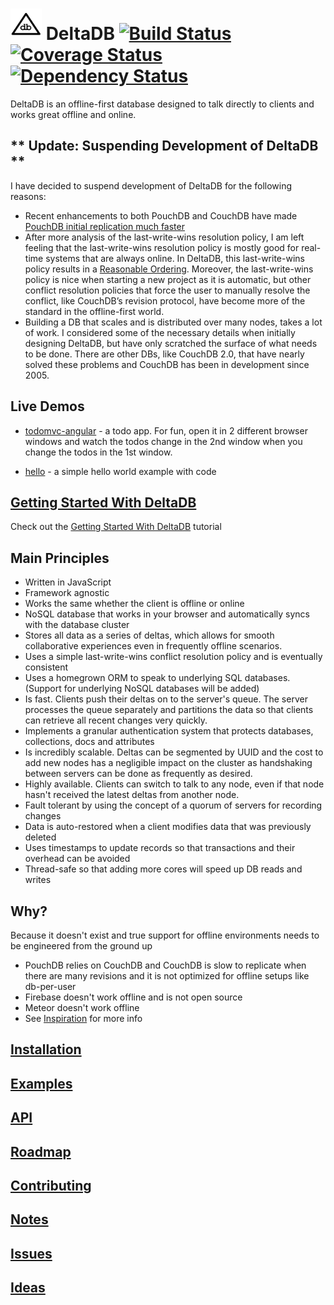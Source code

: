 <img src="https://raw.githubusercontent.com/delta-db/deltadb-server/master/deltadb.png" alt="DeltaDB" width="50" height="50" /> DeltaDB [![Build Status](https://travis-ci.org/delta-db/deltadb-server.svg)](https://travis-ci.org/delta-db/deltadb-server) [![Coverage Status](https://coveralls.io/repos/delta-db/deltadb-server/badge.svg?branch=master&service=github)](https://coveralls.io/github/delta-db/deltadb-server?branch=master) [![Dependency Status](https://david-dm.org/delta-db/deltadb-server.svg)](https://david-dm.org/delta-db/deltadb-server)
===

DeltaDB is an offline-first database designed to talk directly to clients and works great offline and online.


** Update: Suspending Development of DeltaDB **
---

I have decided to suspend development of DeltaDB for the following reasons:
* Recent enhancements to both PouchDB and CouchDB have made [PouchDB initial replication much faster](https://medium.com/@redgeoff/is-pouchdb-fast-enough-for-my-app-5e36d28a831f#.o7zmldh1t)
* After more analysis of the last-write-wins resolution policy, I am left feeling that the last-write-wins resolution policy is mostly good for real-time systems that are always online. In DeltaDB, this last-write-wins policy results in a [Reasonable Ordering](https://github.com/delta-db/deltadb-server/blob/master/NOTES.md#reasonable-ordering). Moreover, the last-write-wins policy is nice when starting a new project as it is automatic, but other conflict resolution policies that force the user to manually resolve the conflict, like CouchDB’s revision protocol, have become more of the standard in the offline-first world.
* Building a DB that scales and is distributed over many nodes, takes a lot of work. I considered some of the necessary details when initially designing DeltaDB, but have only scratched the surface of what needs to be done. There are other DBs, like CouchDB 2.0, that have nearly solved these problems and CouchDB has been in development since 2005.


Live Demos
---

* [todomvc-angular](http://delta-db.github.io/deltadb/examples/todomvc-angular) - a todo app. For fun, open it in 2 different browser windows and watch the todos change in the 2nd window when you change the todos in the 1st window.

* [hello](http://codepen.io/redgeoff/pen/vLKYzN?editors=100) - a simple hello world example with code


[Getting Started With DeltaDB](https://medium.com/@redgeoff/getting-started-with-deltadb-137359111282#.tciuz7o6b)
---

Check out the [Getting Started With DeltaDB](https://medium.com/@redgeoff/getting-started-with-deltadb-137359111282#.tciuz7o6b) tutorial


Main Principles
---

* Written in JavaScript
* Framework agnostic
* Works the same whether the client is offline or online
* NoSQL database that works in your browser and automatically syncs with the database cluster
* Stores all data as a series of deltas, which allows for smooth collaborative experiences even in frequently offline scenarios.
* Uses a simple last-write-wins conflict resolution policy and is eventually consistent
* Uses a homegrown ORM to speak to underlying SQL databases. (Support for underlying NoSQL databases will be added)
* Is fast. Clients push their deltas on to the server's queue. The server processes the queue separately and partitions the data so that clients can retrieve all recent changes very quickly.
* Implements a granular authentication system that protects databases, collections, docs and attributes
* Is incredibly scalable. Deltas can be segmented by UUID and the cost to add new nodes has a negligible impact on the cluster as handshaking between servers can be done as frequently as desired.
* Highly available. Clients can switch to talk to any node, even if that node hasn't received the latest deltas from another node.
* Fault tolerant by using the concept of a quorum of servers for recording changes
* Data is auto-restored when a client modifies data that was previously deleted
* Uses timestamps to update records so that transactions and their overhead can be avoided
* Thread-safe so that adding more cores will speed up DB reads and writes


Why?
---

Because it doesn't exist and true support for offline environments needs to be engineered from the ground up
- PouchDB relies on CouchDB and CouchDB is slow to replicate when there are many revisions and it is not optimized for offline setups like db-per-user
- Firebase doesn't work offline and is not open source
- Meteor doesn't work offline
- See [Inspiration](INSPIRATION.md) for more info


[Installation](INSTALL.md)
---


[Examples](https://github.com/delta-db/deltadb/blob/master/EXAMPLES.md)
---


[API](https://github.com/delta-db/deltadb/wiki)
---


[Roadmap](https://github.com/delta-db/deltadb-server/wiki/DeltaDB-Roadmap)
---


[Contributing](CONTRIBUTING.md)
---


[Notes](NOTES.md)
---


[Issues](ISSUES.md)
---


[Ideas](IDEAS.md)
---
